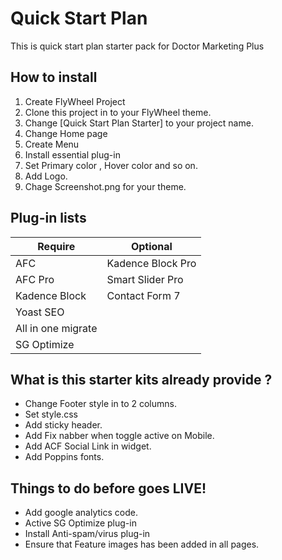 # Quick Start Plan 
This is quick start plan starter pack for Doctor Marketing Plus
## How to install 
1. Create FlyWheel Project
2. Clone this project in to your FlyWheel theme.
3. Change [Quick Start Plan Starter] to your project name.
4. Change Home page
5. Create Menu
6. Install essential plug-in
7. Set Primary color , Hover color and so on.
8. Add Logo.
9. Chage Screenshot.png for your theme.

## Plug-in lists
| Require | Optional |
| ------ | ------ |
| AFC | Kadence Block Pro |
| AFC Pro | Smart Slider Pro |
| Kadence Block | Contact Form 7 |
| Yoast SEO |  |
| All in one migrate |  |
| SG Optimize |  |

## What is this starter kits already provide ?
 - Change Footer style in to 2 columns. 
 - Set style.css 
 - Add sticky header.
 - Add Fix nabber when toggle active on Mobile. 
 - Add ACF Social Link in widget.
 - Add Poppins fonts.


## Things to do before goes LIVE!
- Add google analytics code.
- Active SG Optimize plug-in
- Install Anti-spam/virus plug-in
- Ensure that Feature images has been added in all pages.

